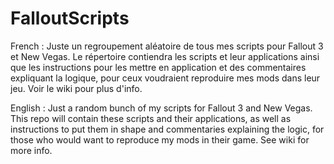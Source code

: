 # FalloutScripts
French : 
Juste un regroupement aléatoire de tous mes scripts pour Fallout 3 et New Vegas.
Le répertoire contiendra les scripts et leur applications ainsi que les instructions 
pour les mettre en application et des commentaires expliquant la logique, pour ceux 
voudraient reproduire mes mods dans leur jeu. Voir le wiki pour plus d'info.

English : 
Just a random bunch of my scripts for Fallout 3 and New Vegas.
This repo will contain these scripts and their applications, as well as instructions 
to put them in shape and commentaries explaining the logic, for those 
who would want to reproduce my mods in their game. See wiki for more info.

